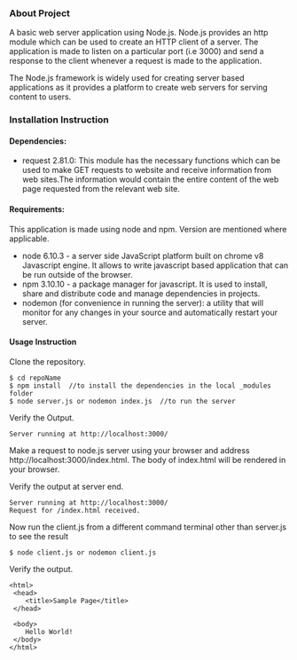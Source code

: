 ### About Project
  A basic web server application using Node.js. Node.js provides an http module which can be used to create an HTTP client of a server. The application is made to listen on a particular port (i.e 3000) and send a response to the client whenever a request is made to the application.

  The Node.js framework is widely used for creating server based applications as it provides a platform to create web servers for serving content to users.

### Installation Instruction
#### Dependencies:
  * request 2.81.0: This module has the necessary functions which can be used to make GET requests to website and receive information from web sites.The information would contain the entire content of the web page requested from the relevant web site.
#### Requirements:
  This application is made using node and npm. Version are mentioned where applicable.
  * node 6.10.3 - a server side JavaScript platform built on chrome v8 Javascript engine. It allows to write javascript based application that can be run outside of the browser.
  * npm 3.10.10 - a package manager for javascript. It is used to install, share and distribute code and manage dependencies in projects.
  * nodemon (for convenience in running the server): a utility that will monitor for any changes in your source and automatically restart your server.

#### Usage Instruction
  Clone the repository.
  ```
  $ cd repoName
  $ npm install  //to install the dependencies in the local _modules folder
  $ node server.js or nodemon index.js  //to run the server
  ```
  Verify the Output.
  ```
  Server running at http://localhost:3000/
  ```
  Make a request to node.js server using your browser and address http://localhost:3000/index.html. The body of index.html will be rendered in your browser.

  Verify the output at server end.
  ```
  Server running at http://localhost:3000/
  Request for /index.html received.
  ```
  Now run the client.js from a different command terminal other than server.js to see the result
  ```
  $ node client.js or nodemon client.js
  ```
  Verify the output.
  ```
  <html>
   <head>
      <title>Sample Page</title>
   </head>

   <body>
      Hello World!
   </body>
  </html>
  ```
